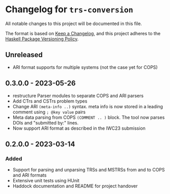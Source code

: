 # Changelog for `trs-conversion`

All notable changes to this project will be documented in this file.

The format is based on [Keep a Changelog](https://keepachangelog.com/en/1.0.0/),
and this project adheres to the
[Haskell Package Versioning Policy](https://pvp.haskell.org/).

## Unreleased
- ARI format supports for multiple systems
  (not the case yet for COPS)

## 0.3.0.0 - 2023-05-26
- restructure Parser modules to separate COPS and ARI parsers
- Add CTrs and CSTrs problem types
- Change ARI `(meta-info ..)` syntax.
  meta info is now stored in a leading comment using `; @key value` pairs
- Meta data parsing from COPS `(COMMENT .. )` block.
  The tool now parses DOIs and "submitted by:" lines.
- Now support ARI format as described in the IWC23 submission

## 0.2.0.0 - 2023-03-14

### Added

- Support for parsing and unparsing TRSs and MSTRSs from and to COPS and ARI formats
- Extensive unit tests using HUnit
- Haddock documentation and README for project handover
